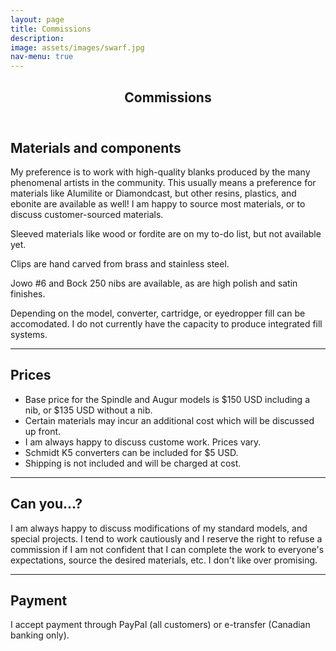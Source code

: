 ```yaml
---
layout: page
title: Commissions
description: 
image: assets/images/swarf.jpg
nav-menu: true
---
```


<!-- Main -->
<div id="main" class="alt">

<!-- One -->
<section id="one">
	<div class="inner">
		<header class="major">
			<h1>Commissions</h1>
		</header>	

<h2 id="content">Materials and components</h2>
<p>My preference is to work with high-quality blanks produced by the many phenomenal artists in the community. This usually means a preference for materials like Alumilite or Diamondcast, but other resins, plastics, and ebonite are available as well! I am happy to source most materials, or to discuss customer-sourced materials.</p>

<p>Sleeved materials like wood or fordite are on my to-do list, but not available yet.</p>

<p>Clips are hand carved from brass and stainless steel.</p>

<p>Jowo #6 and Bock 250 nibs are available, as are high polish and satin finishes.</p>

<p>Depending on the model, converter, cartridge, or eyedropper fill can be accomodated. I do not currently have the capacity to produce integrated fill systems.</p>

<hr class="major" />

<h2 id="content">Prices</h2>
<ul>
	<li>Base price for the Spindle and Augur models is $150 USD including a nib, or $135 USD without a nib.</li>
	<li>Certain materials may incur an additional cost which will be discussed up front.</li>
	<li>I am always happy to discuss custome work. Prices vary.</li>
	<li>Schmidt K5 converters can be included for $5 USD.</li>
	<li>Shipping is not included and will be charged at cost.</li>
</ul>

<hr class="major" />

<h2 id="content">Can you...?</h2>
<p>I am always happy to discuss modifications of my standard models, and special projects. I tend to work cautiously and I reserve the right to refuse a commission if I am not confident that I can complete the work to everyone's expectations, source the desired materials, etc. I don't like over promising.</p>

<hr class="major" />

<h2 id="content">Payment</h2>
<p>I accept payment through PayPal (all customers) or e-transfer (Canadian banking only).</p>

